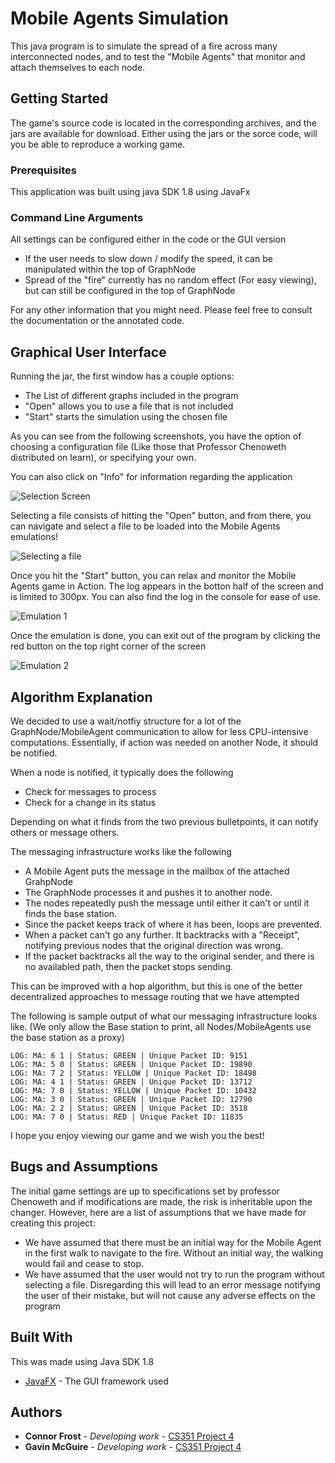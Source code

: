 # Mobile Agents Simulation

This java program is to simulate the spread of a fire across many interconnected nodes, and to test the "Mobile Agents" that monitor and attach themselves to each node. 

## Getting Started

The game's source code is located in the corresponding archives, and the jars are available for download. Either using the jars or the sorce code, will you be able to reproduce a working game.

### Prerequisites

This application was built using java SDK 1.8 using JavaFx

### Command Line Arguments

All settings can be configured either in the code or the GUI version
- If the user needs to slow down / modify the speed, it can be manipulated within the top of GraphNode
- Spread of the "fire" currently has no random effect (For easy viewing), but can still be configured in the top of GraphNode

For any other information that you might need. Please feel free to consult the documentation or the annotated code.

## Graphical User Interface

Running the jar, the first window has a couple options:

- The List of different graphs included in the program
- "Open" allows you to use a file that is not included
- "Start"  starts the simulation using the chosen file

As you can see from the following screenshots, you have the option of choosing a configuration file (Like those that Professor Chenoweth distributed on learn), or specifying your own.

You can also click on "Info" for information regarding the application

![Selection Screen](https://i.imgur.com/4t1Vw8H.png)

Selecting a file consists of hitting the "Open" button, and from there, you can navigate and select a file to be loaded into the Mobile Agents emulations!

![Selecting a file](https://i.imgur.com/oMezFV8.png)

Once you hit the "Start" button, you can relax and monitor the Mobile Agents game in Action. The log appears in the botton half of the screen and is limited to 300px. You can also find the log in the console for ease of use.

![Emulation 1](https://i.imgur.com/IjK2fzR.png)

Once the emulation is done, you can exit out of the program by clicking the red button on the top right corner of the screen

![Emulation 2](https://i.imgur.com/LEMKzvA.png)

## Algorithm Explanation

We decided to use a wait/notfiy structure for a lot of the GraphNode/MobileAgent communication to allow for less CPU-intensive computations. Essentially, if action was needed on another Node, it should be notified.

When a node is notified, it typically does the following
- Check for messages to process
- Check for a change in its status

Depending on what it finds from the two previous bulletpoints, it can notify others or message others.

The messaging infrastructure works like the following
- A Mobile Agent puts the message in the mailbox of the attached GrahpNode
- The GraphNode processes it and pushes it to another node.
- The nodes repeatedly push the message until either it can't or until it finds the base station.
- Since the packet keeps track of where it has been, loops are prevented.
- When a packet can't go any further. It backtracks with a "Receipt", notifying previous nodes that the original direction was wrong.
- If the packet backtracks all the way to the original sender, and there is no availabled path, then the packet stops sending.

This can be improved with a hop algorithm, but this is one of the better decentralized approaches to message routing that we have attempted

The following is sample output of what our messaging infrastructure looks like. (We only allow the Base station to print, all Nodes/MobileAgents use the base station as a proxy)

```
LOG: MA: 6 1 | Status: GREEN | Unique Packet ID: 9151
LOG: MA: 5 0 | Status: GREEN | Unique Packet ID: 19890
LOG: MA: 7 2 | Status: YELLOW | Unique Packet ID: 18498
LOG: MA: 4 1 | Status: GREEN | Unique Packet ID: 13712
LOG: MA: 7 0 | Status: YELLOW | Unique Packet ID: 10432
LOG: MA: 3 0 | Status: GREEN | Unique Packet ID: 12790
LOG: MA: 2 2 | Status: GREEN | Unique Packet ID: 3518
LOG: MA: 7 0 | Status: RED | Unique Packet ID: 11835
```

I hope you enjoy viewing our game and we wish you the best!

## Bugs and Assumptions

The initial game settings are up to specifications set by professor Chenoweth and if modifications are made, the risk is inheritable upon the changer. However, here are a list of assumptions that we have made for creating this project:
* We have assumed that there must be an initial way for the Mobile Agent in the first walk to navigate to the fire. Without an initial way, the walking would fail and cease to stop.
* We have assumed that the user would not try to run the program without selecting a file. Disregarding this will lead to an error message notifying the user of their mistake, but will not cause any adverse effects on the program


## Built With
This was made using Java SDK 1.8
* [JavaFX](https://openjfx.io/) - The GUI framework used

## Authors

* **Connor Frost** - *Developing work* - [CS351 Project 4](https://csgit.cs.unm.edu/frostc/)
* **Gavin McGuire** - *Developing work* - [CS351 Project 4](https://csgit.cs.unm.edu/mcguireg/)

